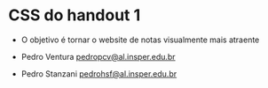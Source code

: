 # CSS do handout 1
* O objetivo é tornar o website de notas visualmente mais atraente

* Pedro Ventura
pedropcv@al.insper.edu.br
* Pedro Stanzani
pedrohsf@al.insper.edu.br